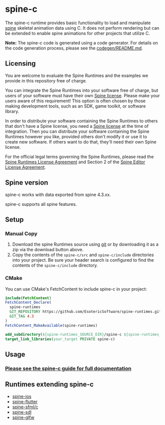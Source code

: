 # spine-c

The spine-c runtime provides basic functionality to load and manipulate [spine](http://esotericsoftware.com) skeletal animation data using C. It does not perform rendering but can be extended to enable spine animations for other projects that utilize C.

**Note:** The spine-c code is generated using a code generator. For details on the code generation process, please see the [codegen/README.md](codegen/README.md).

## Licensing

You are welcome to evaluate the Spine Runtimes and the examples we provide in this repository free of charge.

You can integrate the Spine Runtimes into your software free of charge, but users of your software must have their own [Spine license](https://esotericsoftware.com/spine-purchase). Please make your users aware of this requirement! This option is often chosen by those making development tools, such as an SDK, game toolkit, or software library.

In order to distribute your software containing the Spine Runtimes to others that don't have a Spine license, you need a [Spine license](https://esotericsoftware.com/spine-purchase) at the time of integration. Then you can distribute your software containing the Spine Runtimes however you like, provided others don't modify it or use it to create new software. If others want to do that, they'll need their own Spine license.

For the official legal terms governing the Spine Runtimes, please read the [Spine Runtimes License Agreement](http://esotericsoftware.com/spine-runtimes-license) and Section 2 of the [Spine Editor License Agreement](http://esotericsoftware.com/spine-editor-license#s2).

## Spine version

spine-c works with data exported from spine 4.3.xx.

spine-c supports all spine features.

## Setup

### Manual Copy

1. Download the spine Runtimes source using [git](https://help.github.com/articles/set-up-git) or by downloading it as a zip via the download button above.
2. Copy the contents of the `spine-c/src` and `spine-c/include` directories into your project. Be sure your header search is configured to find the contents of the `spine-c/include` directory.

### CMake

You can use CMake's FetchContent to include spine-c in your project:

```cmake
include(FetchContent)
FetchContent_Declare(
  spine-runtimes
  GIT_REPOSITORY https://github.com/EsotericSoftware/spine-runtimes.git
  GIT_TAG 4.3
)
FetchContent_MakeAvailable(spine-runtimes)

add_subdirectory(${spine-runtimes_SOURCE_DIR}/spine-c ${spine-runtimes_BINARY_DIR}/spine-c)
target_link_libraries(your_target PRIVATE spine-c)
```

## Usage

### [Please see the spine-c guide for full documentation](http://esotericsoftware.com/spine-c)

## Runtimes extending spine-c
- [spine-ios](../spine-ios)
- [spine-flutter](../spine-flutter)
- [spine-sfml/c](../spine-sfml/c)
- [spine-sdl](../spine-sdl)
- [spine-glfw](../spine-glfw)